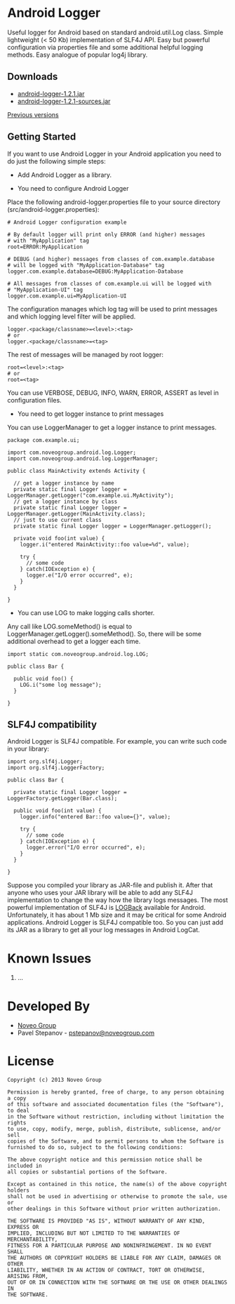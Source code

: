 Android Logger
==============

Useful logger for Android based on standard android.util.Log class.
Simple lightweight (< 50 Kb) implementation of SLF4J API. Easy but powerful
configuration via properties file and some additional helpful logging methods.
Easy analogue of popular log4j library.

Downloads
---------

 - [android-logger-1.2.1.jar](https://github.com/noveogroup/android-logger/blob/gh-downloads/android-logger-1.2.1.jar?raw=true)
 - [android-logger-1.2.1-sources.jar](https://github.com/noveogroup/android-logger/blob/gh-downloads/android-logger-1.2.1-sources.jar?raw=true)

[Previous versions](https://github.com/noveogroup/android-logger/tree/gh-downloads)

Getting Started
---------------

If you want to use Android Logger in your Android application you need to do
just the following simple steps:

 - Add Android Logger as a library.

 - You need to configure Android Logger

Place the following android-logger.properties file to your source directory (src/android-logger.properties):

    # Android Logger configuration example
    
    # By default logger will print only ERROR (and higher) messages
    # with "MyApplication" tag
    root=ERROR:MyApplication
    
    # DEBUG (and higher) messages from classes of com.example.database
    # will be logged with "MyApplication-Database" tag
    logger.com.example.database=DEBUG:MyApplication-Database
    
    # All messages from classes of com.example.ui will be logged with
    # "MyApplication-UI" tag
    logger.com.example.ui=MyApplication-UI

The configuration manages which log tag will be used to print messages and
which logging level filter will be applied.


    logger.<package/classname>=<level>:<tag>
    # or
    logger.<package/classname>=<tag>

The rest of messages will be managed by root logger:

    root=<level>:<tag>
    # or
    root=<tag>

You can use VERBOSE, DEBUG, INFO, WARN, ERROR, ASSERT as level in
configuration files.

 - You need to get logger instance to print messages

You can use LoggerManager to get a logger instance to print messages.

    package com.example.ui;

    import com.noveogroup.android.log.Logger;
    import com.noveogroup.android.log.LoggerManager;

    public class MainActivity extends Activity {

      // get a logger instance by name
      private static final Logger logger = LoggerManager.getLogger("com.example.ui.MyActivity");
      // get a logger instance by class
      private static final Logger logger = LoggerManager.getLogger(MainActivity.class);
      // just to use current class
      private static final Logger logger = LoggerManager.getLogger();

      private void foo(int value) {
        logger.i("entered MainActivity::foo value=%d", value);
        
        try {
          // some code
        } catch(IOException e) {
          logger.e("I/O error occurred", e);
        }
      }

    }

 - You can use LOG to make logging calls shorter.

Any call like LOG.someMethod() is equal to LoggerManager.getLogger().someMethod().
So, there will be some additional overhead to get a logger each time.

    import static com.noveogroup.android.log.LOG;

    public class Bar {

      public void foo() {
        LOG.i("some log message");
      }

    }

SLF4J compatibility
-------------------

Android Logger is SLF4J compatible. For example, you can write such code in
your library:

    import org.slf4j.Logger;
    import org.slf4j.LoggerFactory;

    public class Bar {

      private static final Logger logger = LoggerFactory.getLogger(Bar.class);

      public void foo(int value) {
        logger.info("entered Bar::foo value={}", value);

        try {
          // some code
        } catch(IOException e) {
          logger.error("I/O error occurred", e);
        }
      }

    }

Suppose you compiled your library as JAR-file and publish it. After that anyone
who uses your JAR library will be able to add any SLF4J implementation to
change the way how the library logs messages.
The most powerful implementation of SLF4J is [LOGBack](http://logback.qos.ch/)
available for Android. Unfortunately, it has about 1 Mb size and it may be
critical for some Android applications.
Android Logger is SLF4J compatible too. So you can just add its JAR as
a library to get all your log messages in Android LogCat.

Known Issues
============

1. ...

Developed By
============

* [Noveo Group][1]
* Pavel Stepanov - <pstepanov@noveogroup.com>

License
=======

    Copyright (c) 2013 Noveo Group

    Permission is hereby granted, free of charge, to any person obtaining a copy
    of this software and associated documentation files (the "Software"), to deal
    in the Software without restriction, including without limitation the rights
    to use, copy, modify, merge, publish, distribute, sublicense, and/or sell
    copies of the Software, and to permit persons to whom the Software is
    furnished to do so, subject to the following conditions:

    The above copyright notice and this permission notice shall be included in
    all copies or substantial portions of the Software.

    Except as contained in this notice, the name(s) of the above copyright holders
    shall not be used in advertising or otherwise to promote the sale, use or
    other dealings in this Software without prior written authorization.

    THE SOFTWARE IS PROVIDED "AS IS", WITHOUT WARRANTY OF ANY KIND, EXPRESS OR
    IMPLIED, INCLUDING BUT NOT LIMITED TO THE WARRANTIES OF MERCHANTABILITY,
    FITNESS FOR A PARTICULAR PURPOSE AND NONINFRINGEMENT. IN NO EVENT SHALL
    THE AUTHORS OR COPYRIGHT HOLDERS BE LIABLE FOR ANY CLAIM, DAMAGES OR OTHER
    LIABILITY, WHETHER IN AN ACTION OF CONTRACT, TORT OR OTHERWISE, ARISING FROM,
    OUT OF OR IN CONNECTION WITH THE SOFTWARE OR THE USE OR OTHER DEALINGS IN
    THE SOFTWARE.

[1]: http://noveogroup.com/
